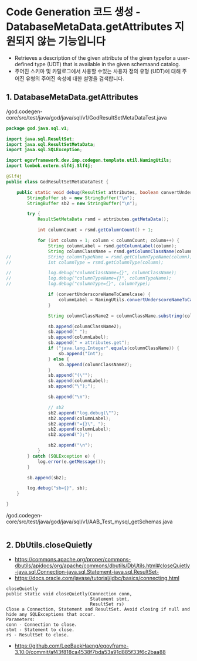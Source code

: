 # Code Generation 코드 생성 - DatabaseMetaData.getAttributes 지원되지 않는 기능입니다

- Retrieves a description of the given attribute of the given typefor a user-defined type (UDT) that is available in the given schemaand catalog. 
- 주어진 스키마 및 카탈로그에서 사용할 수있는 사용자 정의 유형 (UDT)에 대해 주어진 유형의 주어진 속성에 대한 설명을 검색합니다.

## 1. DatabaseMetaData.getAttributes

/god.codegen-core/src/test/java/god/java/sql/v1/GodResultSetMetaDataTest.java

```java
package god.java.sql.v1;

import java.sql.ResultSet;
import java.sql.ResultSetMetaData;
import java.sql.SQLException;

import egovframework.dev.imp.codegen.template.util.NamingUtils;
import lombok.extern.slf4j.Slf4j;

@Slf4j
public class GodResultSetMetaDataTest {

	public static void debug(ResultSet attributes, boolean convertUnderscoreNameToCamelcase) {
		StringBuffer sb = new StringBuffer("\n");
		StringBuffer sb2 = new StringBuffer("\n");

		try {
			ResultSetMetaData rsmd = attributes.getMetaData();

			int columnCount = rsmd.getColumnCount() + 1;

			for (int column = 1; column < columnCount; column++) {
				String columnLabel = rsmd.getColumnLabel(column);
				String columnClassName = rsmd.getColumnClassName(column);
//				String columnTypeName = rsmd.getColumnTypeName(column);
//				int columnType = rsmd.getColumnType(column);

//				log.debug("columnClassName={}", columnClassName);
//				log.debug("columnTypeName={}", columnTypeName);
//				log.debug("columnType={}", columnType);

				if (convertUnderscoreNameToCamelcase) {
					columnLabel = NamingUtils.convertUnderscoreNameToCamelcase(columnLabel);
				}

				String columnClassName2 = columnClassName.substring(columnClassName.lastIndexOf(".") + 1);

				sb.append(columnClassName2);
				sb.append(" ");
				sb.append(columnLabel);
				sb.append(" = attributes.get");
				if ("java.lang.Integer".equals(columnClassName)) {
					sb.append("Int");
				} else {
					sb.append(columnClassName2);
				}
				sb.append("(\"");
				sb.append(columnLabel);
				sb.append("\");");

				sb.append("\n");

				// sb2
				sb2.append("log.debug(\"");
				sb2.append(columnLabel);
				sb2.append("={}\", ");
				sb2.append(columnLabel);
				sb2.append(");");

				sb2.append("\n");
			}
		} catch (SQLException e) {
			log.error(e.getMessage());
		}

		sb.append(sb2);

		log.debug("sb={}", sb);
	}

}
```

/god.codegen-core/src/test/java/god/java/sql/v1/AAB_Test_mysql_getSchemas.java

```java

```

## 2. DbUtils.closeQuietly

- https://commons.apache.org/proper/commons-dbutils/apidocs/org/apache/commons/dbutils/DbUtils.html#closeQuietly-java.sql.Connection-java.sql.Statement-java.sql.ResultSet-
- https://docs.oracle.com/javase/tutorial/jdbc/basics/connecting.html

```
closeQuietly
public static void closeQuietly(Connection conn,
                                Statement stmt,
                                ResultSet rs)
Close a Connection, Statement and ResultSet. Avoid closing if null and hide any SQLExceptions that occur.
Parameters:
conn - Connection to close.
stmt - Statement to close.
rs - ResultSet to close.
```

- https://github.com/LeeBaekHaeng/egovframe-3.10.0/commit/af43f818ca4538f7bda53a91d885f33f6c2baa88
